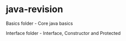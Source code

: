 # java-revision

Basics folder - Core java basics

Interface folder - Interface, Constructor and Protected

